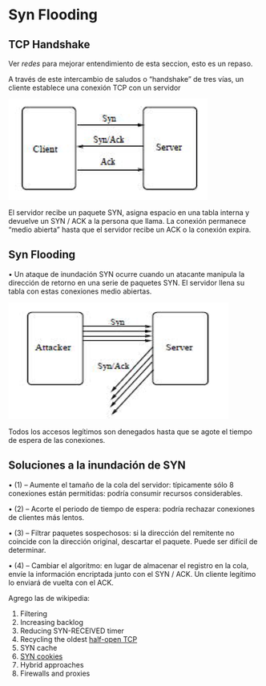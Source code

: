 # Syn Flooding

## TCP Handshake

Ver _redes_ para mejorar entendimiento de esta seccion, esto es un repaso.

A través de este intercambio de saludos o “handshake” de tres vías, un cliente establece una conexión TCP con un servidor

![](../../../.gitbook/assets/imagen%20%2849%29.png)

El servidor recibe un paquete SYN, asigna espacio en una tabla interna y devuelve un SYN / ACK a la persona que llama. La conexión permanece “medio abierta” hasta que el servidor recibe un ACK o la conexión expira.

## Syn Flooding

• Un ataque de inundación SYN ocurre cuando un atacante manipula la dirección de retorno en una serie de paquetes SYN. El servidor llena su tabla con estas conexiones medio abiertas.

![](../../../.gitbook/assets/imagen%20%2850%29.png)

Todos los accesos legítimos son denegados hasta que se agote el tiempo de espera de las conexiones.

## Soluciones a la inundación de SYN

• \(1\) – Aumente el tamaño de la cola del servidor: típicamente sólo 8 conexiones están permitidas: podría consumir recursos considerables.

• \(2\) – Acorte el periodo de tiempo de espera: podría rechazar conexiones de clientes más lentos.

• \(3\) – Filtrar paquetes sospechosos: si la dirección del remitente no coincide con la dirección original, descartar el paquete. Puede ser difícil de determinar.

• \(4\) – Cambiar el algoritmo: en lugar de almacenar el registro en la cola, envíe la información encriptada junto con el SYN / ACK. Un cliente legítimo lo enviará de vuelta con el ACK.

Agrego las de wikipedia:

1. Filtering
2. Increasing backlog
3. Reducing SYN-RECEIVED timer
4. Recycling the oldest [half-open TCP](https://en.wikipedia.org/wiki/TCP_half-open)
5. SYN cache
6. [SYN cookies](https://en.wikipedia.org/wiki/SYN_cookies)
7. Hybrid approaches
8. Firewalls and proxies





